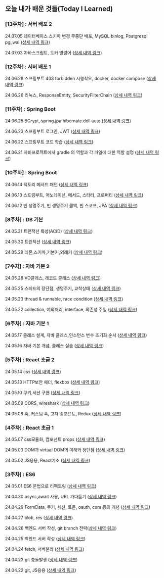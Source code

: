 ## 오늘 내가 배운 것들(Today I Learned)
### [13주차] : 서버 배포 2
24.07.05 데이터베이스 스키마 변경 무중단 배포, MySQL binlog, Postgresql pg_wal ([상세 내역 링크](https://github.com/100-hours-a-week/carter-til/blob/main/Jul/2024-07-05.md))

24.07.03 자바스크립트, 도커 명령어 ([상세 내역 링크](https://github.com/100-hours-a-week/carter-til/blob/main/Jul/2024-07-03.md))

### [12주차] : 서버 배포 1
24.06.28 스프링부트 403 forbidden 시행착오, docker, docker compose ([상세 내역 링크](https://github.com/100-hours-a-week/carter-til/blob/main/Jun/2024-06-28.md))

24.06.26 리눅스, ResponseEntity, SecurityFilterChain ([상세 내역 링크](https://github.com/100-hours-a-week/carter-til/blob/main/Jun/2024-06-26.md))

### [11주차] : Spring Boot
24.06.25 BCrypt, spring.jpa.hibernate.ddl-auto ([상세 내역 링크](https://github.com/100-hours-a-week/carter-til/blob/main/Jun/2024-06-25.md))

24.06.23 스프링부트 로그인, JWT ([상세 내역 링크](https://github.com/100-hours-a-week/carter-til/blob/main/Jun/2024-06-23.md))

24.06.22 스프링부트 코드 학습 ([상세 내역 링크](https://github.com/100-hours-a-week/carter-til/blob/main/Jun/2024-06-22.md))

24.06.21 자바프로젝트에서 gradle 의 역할과 각 파일에 대한 역할 설명 ([상세 내역 링크](https://github.com/100-hours-a-week/carter-til/blob/main/Jun/2024-06-21.md))

### [10주차] : Spring Boot
24.06.14 팩토리 메서드 패턴 ([상세 내역 링크](https://github.com/100-hours-a-week/carter-til/blob/main/Jun/2024-06-14.md))

24.06.13 스프링부트, 어노테이션, 메서드, 스타터, 프로퍼티 ([상세 내역 링크](https://github.com/100-hours-a-week/carter-til/blob/main/Jun/2024-06-13.md))

24.06.12 빈 생명주기, 빈 생명주기 콜백, 빈 스코프, JPA ([상세 내역 링크](https://github.com/100-hours-a-week/carter-til/blob/main/Jun/2024-06-12.md))

### [8주차] : DB 기본
24.05.31 트랜잭션 특성(ACID) ([상세 내역 링크](https://github.com/100-hours-a-week/carter-til/blob/main/May/2024-05-31.md))

24.05.30 트랜잭션 ([상세 내역 링크](https://github.com/100-hours-a-week/carter-til/blob/main/May/2024-05-30.md))

24.05.29 데몬,스키마,기본키,외래키 ([상세 내역 링크](https://github.com/100-hours-a-week/carter-til/blob/main/May/2024-05-29.md))

### [7주차] : 자바 기본 2
24.05.28 VO클래스, 레코드 클래스 ([상세 내역 링크](https://github.com/100-hours-a-week/carter-til/blob/main/May/2024-05-28.md))

24.05.25 스레드의 장단점, 생명주기, 교착상태 ([상세 내역 링크](https://github.com/100-hours-a-week/carter-til/blob/main/May/2024-05-25.md))

24.05.23 thread & runnable, race condition ([상세 내역 링크](https://github.com/100-hours-a-week/carter-til/blob/main/May/2024-05-23.md))

24.05.22 collection, 예외처리, interface, 의존성 주입 ([상세 내역 링크](https://github.com/100-hours-a-week/carter-til/blob/main/May/2024-05-22.md))

### [6주차] : 자바 기본 1
24.05.17 클래스 설계, 자바 클래스,인스턴스 변수 초기화 순서 ([상세 내역 링크](https://github.com/100-hours-a-week/carter-til/blob/main/May/2024-05-17.md))

24.05.16 자바 기본 개념, 클래스 실습 ([상세 내역 링크](https://github.com/100-hours-a-week/carter-til/blob/main/May/2024-05-16.md))

### [5주차] : React 초급 2
24.05.14 css ([상세 내역 링크](https://github.com/100-hours-a-week/carter-til/blob/main/May/2024-05-14.md))

24.05.13 HTTP보안 헤더, flexbox ([상세 내역 링크](https://github.com/100-hours-a-week/carter-til/blob/main/May/2024-05-13.md))

24.05.10 쿠키,세션 구현 ([상세 내역 링크](https://github.com/100-hours-a-week/carter-til/blob/main/May/2024-05-10.md))

24.05.09 CORS, wireshark ([상세 내역 링크](https://github.com/100-hours-a-week/carter-til/blob/main/May/2024-05-09.md))

24.05.08 훅, 커스텀 훅, 고차 컴포넌트, Redux ([상세 내역 링크](https://github.com/100-hours-a-week/carter-til/blob/main/May/2024-05-08.md))

### [4주차] : React 초급 1

24.05.07 css모듈화, 컴포넌트 props ([상세 내역 링크](https://github.com/100-hours-a-week/carter-til/blob/main/May/2024-05-07.md))

24.05.03 DOM과 virtual DOM의 이해와 장단점 ([상세 내역 링크](https://github.com/100-hours-a-week/carter-til/blob/main/May/2024-05-03.md))

24.05.02 JS응용, React기초 ([상세 내역 링크](https://github.com/100-hours-a-week/carter-til/blob/main/May/2024-05-02))

### [3주차] : ES6

24.05.01 ES6 문법으로 리팩토링 ([상세 내역 링크](https://github.com/100-hours-a-week/carter-til/blob/main/May/2024-05-01))

24.04.30 async,await 사용, URL 가다듬기 ([상세 내역 링크](https://github.com/100-hours-a-week/carter-til/blob/main/Apr/2024-04-30))

24.04.29 FormData, 쿠키, 세션, 토큰, oauth, cors 등의 개념 ([상세 내역 링크](https://github.com/100-hours-a-week/carter-til/blob/main/Apr/2024-04-29))

24.04.27 blob, res ([상세 내역 링크](https://github.com/100-hours-a-week/carter-til/blob/main/Apr/2024-04-27))

24.04.26 백엔드 서버 작성, git branch 전략([상세 내역 링크](https://github.com/100-hours-a-week/carter-til/blob/main/Apr/2024-04-26))

24.04.25 백엔드 서버 작성 ([상세 내역 링크](https://github.com/100-hours-a-week/carter-til/blob/main/Apr/2024-04-25))

24.04.24 fetch, 서버분리 ([상세 내역 링크](https://github.com/100-hours-a-week/carter-til/blob/main/Apr/2024-04-24))

24.04.23 git 충돌발생 ([상세 내역 링크](https://github.com/100-hours-a-week/carter-til/blob/main/Apr/2024-04-23))

24.04.22 git, JS응용 ([상세 내역 링크](https://github.com/100-hours-a-week/carter-til/blob/main/Apr/2024-04-22))

